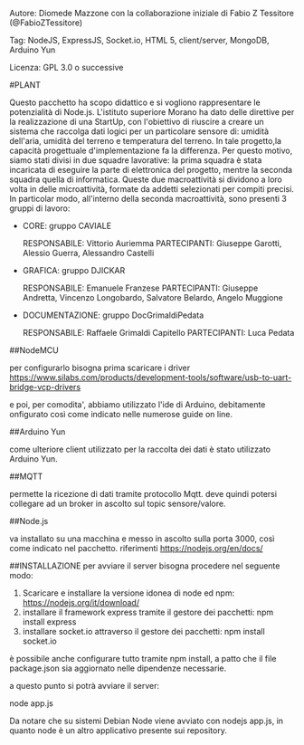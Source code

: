 ﻿ Autore: Diomede Mazzone con la collaborazione iniziale di Fabio Z Tessitore (@FabioZTessitore)

Tag: NodeJS, ExpressJS, Socket.io, HTML 5, client/server, MongoDB, Arduino Yun

Licenza: GPL 3.0 o successive

#PLANT

Questo pacchetto ha scopo didattico e si vogliono rappresentare le potenzialità di Node.js. L'istituto superiore Morano ha dato delle direttive per la realizzazione di una StartUp,
con l'obiettivo di riuscire a creare un sistema che raccolga dati logici per un particolare sensore di: umidità dell'aria, umidità del terreno e temperatura del terreno.
In tale progetto,la capacità progettuale d'implementazione fa la differenza. Per questo motivo, siamo stati divisi in due squadre lavorative: la prima squadra è stata incaricata 
di eseguire la parte di elettronica del progetto, mentre la seconda squadra quella di informatica. Queste due macroattività si dividono a loro volta in delle microattività, formate da
addetti selezionati per compiti precisi. In particolar modo, all'interno della seconda macroattività, sono presenti 3 gruppi di lavoro:

- CORE: gruppo CAVIALE
  
  RESPONSABILE: Vittorio Auriemma
  PARTECIPANTI: Giuseppe Garotti, Alessio Guerra, Alessandro Castelli

- GRAFICA: gruppo DJICKAR
  
  RESPONSABILE: Emanuele Franzese
  PARTECIPANTI: Giuseppe Andretta, Vincenzo Longobardo, Salvatore Belardo, Angelo Muggione

- DOCUMENTAZIONE: gruppo DocGrimaldiPedata
  
  RESPONSABILE: Raffaele Grimaldi Capitello
  PARTECIPANTI: Luca Pedata

##NodeMCU 

per configurarlo bisogna prima scaricare i driver
https://www.silabs.com/products/development-tools/software/usb-to-uart-bridge-vcp-drivers

e poi, per comodita', abbiamo utilizzato l'ide di Arduino, debitamente onfigurato così come indicato nelle numerose guide on line.

##Arduino Yun

come ulteriore client utilizzato per la raccolta dei dati è stato utilizzato Arduino Yun.

##MQTT

permette la ricezione di dati tramite protocollo Mqtt. deve quindi potersi collegare ad un broker in ascolto sul topic sensore/valore.


##Node.js

va installato su una macchina e messo in ascolto sulla porta 3000, così come indicato nel pacchetto. riferimenti https://nodejs.org/en/docs/

##INSTALLAZIONE
per avviare il server bisogna procedere nel seguente modo:

1. Scaricare e installare la versione idonea di node ed npm: https://nodejs.org/it/download/
2. installare il framework express tramite il gestore dei pacchetti: npm install express
3. installare socket.io attraverso il gestore dei pacchetti: npm install socket.io

è possibile anche configurare tutto tramite npm install, a patto che il file package.json sia aggiornato nelle dipendenze necessarie.
 

a questo punto si potrà avviare il server:

node app.js

Da notare che su sistemi Debian Node viene avviato con nodejs app.js, in quanto node è un altro applicativo presente sui repository.
